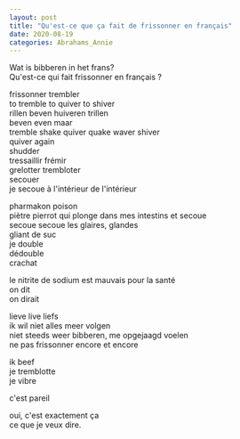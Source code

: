 ```yaml
---
layout: post
title: "Qu'est-ce que ça fait de frissonner en français"
date: 2020-08-19
categories: Abrahams_Annie
---
```


Wat is bibberen in het frans?  
Qu'est-ce qui fait frissonner en français ?  

frissonner trembler  
to tremble to quiver to shiver  
rillen beven huiveren trillen  
beven even maar  
tremble shake quiver quake waver shiver  
quiver again  
shudder  
tressaillir frémir  
grelotter trembloter  
secouer  
je secoue à l'intérieur de l'intérieur

pharmakon poison  
piètre pierrot qui plonge dans mes intestins et secoue  
secoue secoue les glaires, glandes  
gliant de suc  
je double  
dédouble  
crachat

le nitrite de sodium est mauvais pour la santé  
on dit  
on dirait

lieve live liefs  
ik wil niet alles meer volgen  
niet steeds weer bibberen, me opgejaagd voelen  
ne pas frissonner encore et encore

ik beef  
je tremblotte  
je vibre

c'est pareil

oui, c'est exactement ça  
ce que je veux dire.